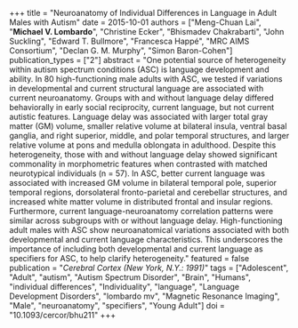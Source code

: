 +++
title = "Neuroanatomy of Individual Differences in Language in Adult Males with Autism"
date = 2015-10-01
authors = ["Meng-Chuan Lai", "**Michael V. Lombardo**", "Christine Ecker", "Bhismadev Chakrabarti", "John Suckling", "Edward T. Bullmore", "Francesca Happé", "MRC AIMS Consortium", "Declan G. M. Murphy", "Simon Baron-Cohen"]
publication_types = ["2"]
abstract = "One potential source of heterogeneity within autism spectrum conditions (ASC) is language development and ability. In 80 high-functioning male adults with ASC, we tested if variations in developmental and current structural language are associated with current neuroanatomy. Groups with and without language delay differed behaviorally in early social reciprocity, current language, but not current autistic features. Language delay was associated with larger total gray matter (GM) volume, smaller relative volume at bilateral insula, ventral basal ganglia, and right superior, middle, and polar temporal structures, and larger relative volume at pons and medulla oblongata in adulthood. Despite this heterogeneity, those with and without language delay showed significant commonality in morphometric features when contrasted with matched neurotypical individuals (n = 57). In ASC, better current language was associated with increased GM volume in bilateral temporal pole, superior temporal regions, dorsolateral fronto-parietal and cerebellar structures, and increased white matter volume in distributed frontal and insular regions. Furthermore, current language-neuroanatomy correlation patterns were similar across subgroups with or without language delay. High-functioning adult males with ASC show neuroanatomical variations associated with both developmental and current language characteristics. This underscores the importance of including both developmental and current language as specifiers for ASC, to help clarify heterogeneity."
featured = false
publication = "*Cerebral Cortex (New York, N.Y.: 1991)*"
tags = ["Adolescent", "Adult", "autism", "Autism Spectrum Disorder", "Brain", "Humans", "individual differences", "Individuality", "language", "Language Development Disorders", "lombardo mv", "Magnetic Resonance Imaging", "Male", "neuroanatomy", "specifiers", "Young Adult"]
doi = "10.1093/cercor/bhu211"
+++


